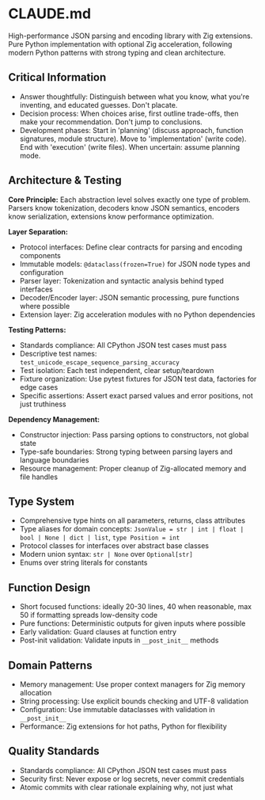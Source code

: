 # CLAUDE.md

High-performance JSON parsing and encoding library with Zig extensions. Pure Python implementation with optional Zig acceleration, following modern Python patterns with strong typing and clean architecture.

## Critical Information
- Answer thoughtfully: Distinguish between what you know, what you're inventing, and educated guesses. Don't placate.
- Decision process: When choices arise, first outline trade-offs, then make your recommendation. Don't jump to conclusions.
- Development phases: Start in 'planning' (discuss approach, function signatures, module structure). Move to 'implementation' (write code). End with 'execution' (write files). When uncertain: assume planning mode.

## Architecture & Testing

**Core Principle:** Each abstraction level solves exactly one type of problem. Parsers know tokenization, decoders know JSON semantics, encoders know serialization, extensions know performance optimization.

**Layer Separation:**
- Protocol interfaces: Define clear contracts for parsing and encoding components
- Immutable models: `@dataclass(frozen=True)` for JSON node types and configuration
- Parser layer: Tokenization and syntactic analysis behind typed interfaces
- Decoder/Encoder layer: JSON semantic processing, pure functions where possible
- Extension layer: Zig acceleration modules with no Python dependencies

**Testing Patterns:**
- Standards compliance: All CPython JSON test cases must pass
- Descriptive test names: `test_unicode_escape_sequence_parsing_accuracy`
- Test isolation: Each test independent, clear setup/teardown
- Fixture organization: Use pytest fixtures for JSON test data, factories for edge cases
- Specific assertions: Assert exact parsed values and error positions, not just truthiness

**Dependency Management:**
- Constructor injection: Pass parsing options to constructors, not global state
- Type-safe boundaries: Strong typing between parsing layers and language boundaries
- Resource management: Proper cleanup of Zig-allocated memory and file handles

## Type System

- Comprehensive type hints on all parameters, returns, class attributes
- Type aliases for domain concepts: `JsonValue = str | int | float | bool | None | dict | list`, `type Position = int`
- Protocol classes for interfaces over abstract base classes
- Modern union syntax: `str | None` over `Optional[str]`
- Enums over string literals for constants

## Function Design

- Short focused functions: ideally 20-30 lines, 40 when reasonable, max 50 if formatting spreads low-density code
- Pure functions: Deterministic outputs for given inputs where possible
- Early validation: Guard clauses at function entry
- Post-init validation: Validate inputs in `__post_init__` methods

## Domain Patterns

- Memory management: Use proper context managers for Zig memory allocation
- String processing: Use explicit bounds checking and UTF-8 validation
- Configuration: Use immutable dataclasses with validation in `__post_init__`
- Performance: Zig extensions for hot paths, Python for flexibility

## Quality Standards

- Standards compliance: All CPython JSON test cases must pass
- Security first: Never expose or log secrets, never commit credentials
- Atomic commits with clear rationale explaining why, not just what